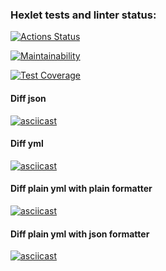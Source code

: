 ### Hexlet tests and linter status:
[![Actions Status](https://github.com/Lodo4ka/frontend-project-lvl2/workflows/hexlet-check/badge.svg)](https://github.com/Lodo4ka/frontend-project-lvl2/actions)

[![Maintainability](https://api.codeclimate.com/v1/badges/a99a88d28ad37a79dbf6/maintainability)](https://codeclimate.com/github/codeclimate/codeclimate/maintainability)

[![Test Coverage](https://api.codeclimate.com/v1/badges/a99a88d28ad37a79dbf6/test_coverage)](https://codeclimate.com/github/codeclimate/codeclimate/test_coverage)

#### Diff json
[![asciicast](https://asciinema.org/a/kb5u8hVzqBoPPGd1LdgfnGsyR.svg)](https://asciinema.org/a/kb5u8hVzqBoPPGd1LdgfnGsyR)

#### Diff yml
[![asciicast](https://asciinema.org/a/zKcPZpPCLPLOeQScF76LEYMaj.svg)](https://asciinema.org/a/zKcPZpPCLPLOeQScF76LEYMaj)
#### Diff plain yml with plain formatter
[![asciicast](https://asciinema.org/a/LKupnljZvlNRO3RjU3cWCc017.svg)](https://asciinema.org/a/LKupnljZvlNRO3RjU3cWCc017)

#### Diff plain yml with json formatter
[![asciicast](https://asciinema.org/a/OuQYS8IWnhcMtmgCxccQlIm30.svg)](https://asciinema.org/a/OuQYS8IWnhcMtmgCxccQlIm30)
